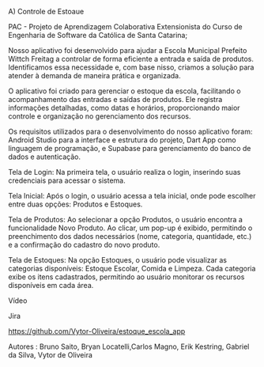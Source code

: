 A) Controle de Estoaue 

PAC - Projeto de Aprendizagem Colaborativa Extensionista do Curso de Engenharia de Software da Católica de Santa Catarina;


Nosso aplicativo foi desenvolvido para ajudar a Escola Municipal Prefeito Wittch Freitag a controlar de forma eficiente a entrada e saída de produtos. Identificamos essa necessidade e, com base nisso, criamos a solução para atender à demanda de maneira prática e organizada.

O aplicativo foi criado para gerenciar o estoque da escola, facilitando o acompanhamento das entradas e saídas de produtos. Ele registra informações detalhadas, como datas e horários, proporcionando maior controle e organização no gerenciamento dos recursos.

Os requisitos utilizados para o desenvolvimento do nosso aplicativo foram: Android Studio para a interface e estrutura do projeto, Dart App como linguagem de programação, e Supabase para gerenciamento do banco de dados e autenticação.

Tela de Login:
Na primeira tela, o usuário realiza o login, inserindo suas credenciais para acessar o sistema.

Tela Inicial:
Após o login, o usuário acessa a tela inicial, onde pode escolher entre duas opções: Produtos e Estoques.

Tela de Produtos:
Ao selecionar a opção Produtos, o usuário encontra a funcionalidade Novo Produto. Ao clicar, um pop-up é exibido, permitindo o preenchimento dos dados necessários (nome, categoria, quantidade, etc.) e a confirmação do cadastro do novo produto.

Tela de Estoques:
Na opção Estoques, o usuário pode visualizar as categorias disponíveis: Estoque Escolar, Comida e Limpeza. Cada categoria exibe os itens cadastrados, permitindo ao usuário monitorar os recursos disponíveis em cada área.


Vídeo 


Jira 

https://github.com/Vytor-Oliveira/estoque_escola_app

Autores : Bruno Saito, Bryan Locatelli,Carlos Magno, Erik Kestring, Gabriel da Silva, Vytor de Oliveira

